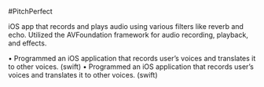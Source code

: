 
#PitchPerfect 

iOS app that records and plays audio using various filters like reverb and echo.
Utilized the AVFoundation framework for audio recording, playback, and effects.


• Programmed an iOS application that records user’s voices and translates it to other voices. (swift)
• Programmed an iOS application that records user’s voices and translates it to other voices. (swift)

